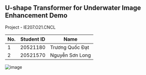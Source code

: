 ## U-shape Transformer for Underwater Image Enhancement Demo
  
Project - IE207.O21.CNCL  

| No. | Student ID | Name            |  
|-----|------------|-----------------|  
| 1   | 20521180   | Trương Quốc Đạt |  
| 2   | 20521570   | Nguyễn Sơn Long |  

![image](https://github.com/SamAvento/U-shape-Transformer-for-Underwater-Image-Enhancement-Demo/assets/115160079/b7cbeaf1-b23d-463f-aa68-6c3a2fb283ec)
